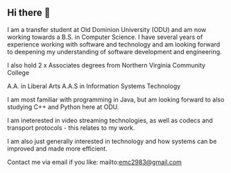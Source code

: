 ## Hi there 👋

<!--
**emc2983/emc2983** is a ✨ _special_ ✨ repository because its `README.md` (this file) appears on your GitHub profile.

Here are some ideas to get you started:

- 🔭 I’m currently working on ...
- 🌱 I’m currently learning ...
- 👯 I’m looking to collaborate on ...
- 🤔 I’m looking for help with ...
- 💬 Ask me about ...
- 📫 How to reach me: ...
- 😄 Pronouns: ...
- ⚡ Fun fact: ...
-->

I am a transfer student at Old Dominion University (ODU) and am now working towards a B.S. in Computer Science. I have several years of experience working with software and technology and am looking forward to deepening my understanding of software development and engineering.

I also hold 2 x Associates degrees from Northern Virginia Community College

A.A. in Liberal Arts
A.A.S in Information Systems Technology

I am most familiar with programming in Java, but am looking forward to also studying C++ and Python here at ODU.

I am ineterested in video streaming technologies, as well as codecs and transport protocols  -  this relates to my work.

I am also just generally interested in technology and how systems can be improved and made more efficient.

Contact me via email if you like:  mailto:emc2983@gmail.com
